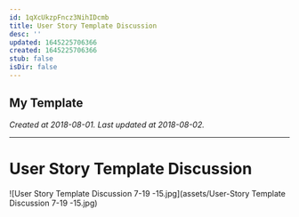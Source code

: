 ```yaml
---
id: 1qXcUkzpFncz3NihIDcmb
title: User Story Template Discussion
desc: ''
updated: 1645225706366
created: 1645225706366
stub: false
isDir: false
---
```

My Template
---

_Created at 2018-08-01._
_Last updated at 2018-08-02._




---

# User Story Template Discussion


![User Story Template Discussion 7-19 -15.jpg](assets/User-Story Template Discussion 7-19 -15.jpg)

